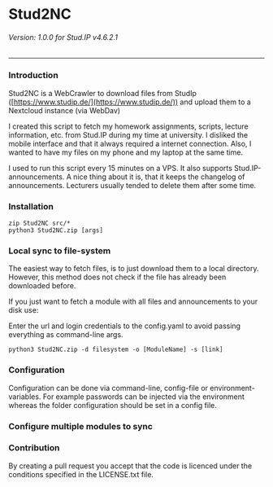 # Stud2NC
###### Version: 1.0.0 for Stud.IP v4.6.2.1

---
### Introduction
Stud2NC is a WebCrawler to download files from 
StudIp ([https://www.studip.de/](https://www.studip.de/)) 
and upload them to a Nextcloud instance (via WebDav)

I created this script to fetch my homework assignments, 
scripts, lecture information, etc. from Stud.IP during my 
time at university. I disliked the mobile interface and that it 
always required a internet connection. Also, I wanted to 
have my files on my phone and my laptop at the same time.

I used to run this script every 15 minutes on a VPS. 
It also supports Stud.IP-announcements. A nice thing about it is,
that it keeps the changelog of announcements. 
Lecturers usually tended to delete them after some time.

### Installation
```
zip Stud2NC src/*
python3 Stud2NC.zip [args]
```

### Local sync to file-system
The easiest way to fetch files, is to just download them to 
a local directory. However, this method does not check if
the file has already been downloaded before.

If you just want to fetch a module with all files and 
announcements to your disk use:

Enter the url and login credentials to the config.yaml
to avoid passing everything as command-line args.

```
python3 Stud2NC.zip -d filesystem -o [ModuleName] -s [link]
```

### Configuration
Configuration can be done via command-line, config-file 
or environment-variables. For example passwords can be 
injected via the environment whereas the folder configuration 
should be set in a config file.


### Configure multiple modules to sync


### Contribution
By creating a pull request you accept that the code is licenced under the conditions specified in the LICENSE.txt file.